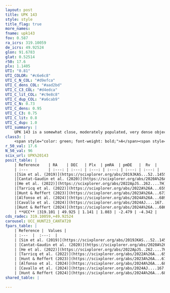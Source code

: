 ```yaml
---
layout: post
title: UPK 143
style: style
title_flag: true
more_names: 
fname: upk143
fov: 0.587
ra_icrs: 319.10059
de_icrs: 49.92524
glon: 91.6783
glat: 0.52514
r50: 17.6
plx: 1.1405
UTI: "0.81"
UTI_COLOR: "#c6e6c8"
UTI_C_N_COL: "#d9efca"
UTI_C_dens_COL: "#aad2bd"
UTI_C_C3_COL: "#d4edca"
UTI_C_lit_COL: "#c9e8c8"
UTI_C_dup_COL: "#a6cab9"
UTI_C_N: 0.73
UTI_C_dens: 0.95
UTI_C_C3: 0.75
UTI_C_lit: 0.8
UTI_C_dup: 1.0
UTI_summary: |
    UPK 143 is a somewhat close, moderately populated, very dense object of high C3 quality. It is well-studied in the literature.
class3: |
    <span style="color: green; font-weight: bold;">A</span><span style="color: #FFC300; font-weight: bold;">B</span>
r_50_val: 17.6
N_50_val: 96
scix_url: UPK%20143
posit_table: |
    | Reference    | RA    | DEC   | Plx  | pmRA  | pmDE   |  Rv  |
    | :---         | :---: | :---: | :---: | :---: | :---: | :---: |
    |[Sim et al. (2019)](https://scixplorer.org/abs/2019JKAS...52..145S) | 319.107 | 49.881 | -- | 1.07 | -2.46 | -- |
    |[Cantat-Gaudin et al. (2020)](https://scixplorer.org/abs/2020A%26A...640A...1C) | 319.134 | 49.942 | 1.121 | 1.066 | -2.434 | -- |
    |[He et al. (2022)](https://scixplorer.org/abs/2022ApJS..262....7H) | 319.135 | 49.926 | 1.15 | 1.083 | -2.473 | -- |
    |[Tarricq et al. (2022)](https://scixplorer.org/abs/2022A%26A...659A..59T) | 319.085 | 49.924 | 1.14 | 1.087 | -2.503 | -- |
    |[Hunt & Reffert (2023)](https://scixplorer.org/abs/2023A%26A...673A.114H) | 319.1 | 49.91 | 1.134 | 1.075 | -2.474 | -0.102 |
    |[Alfonso et al. (2024)](https://scixplorer.org/abs/2024A%26A...689A..18A) | 319.263 | 50.031 | 1.098 | 1.046 | -2.493 | -- |
    |[Cavallo et al. (2024)](https://scixplorer.org/abs/2024AJ....167...12C) | 319.26 | 49.934 | 1.139 | -- | -- | -- |
    |[Hunt & Reffert (2024)](https://scixplorer.org/abs/2024A%26A...686A..42H) | 319.1 | 49.91 | 1.134 | 1.075 | -2.474 | -0.102 |
    | **UCC** |319.101 | 49.925 | 1.141 | 1.083 | -2.479 | -4.342 | 
cds_radec: 319.10059,+49.92524
carousel: UCC_HUNT23_CANTAT20
fpars_table: |
    | Reference |  Values |
    | :---  |  :---:  |
    | [Sim et al. (2019)](https://scixplorer.org/abs/2019JKAS...52..145S) | `d_pc=861, log(age)=8.85` |
    | [Cantat-Gaudin et al. (2020)](https://scixplorer.org/abs/2020A%26A...640A...1C) | `AVNN=2, DMNN=9.8, AgeNN=8.41` |
    | [He et al. (2022)](https://scixplorer.org/abs/2022ApJS..262....7H) | `A0=4.05, logAge=8.45` |
    | [Tarricq et al. (2022)](https://scixplorer.org/abs/2022A%26A...659A..59T) | `Dist=895, logAgeNN=8.5` |
    | [Hunt & Reffert (2023)](https://scixplorer.org/abs/2023A%26A...673A.114H) | `AV50=3.204, diffAV50=2.666, MOD50=9.65, logAge50=7.858` |
    | [Alfonso et al. (2024)](https://scixplorer.org/abs/2024A%26A...689A..18A) | `AV=1.99971, MOD=9.79968, logAge=8.41242, Z=0.01004` |
    | [Cavallo et al. (2024)](https://scixplorer.org/abs/2024AJ....167...12C) | `AV50=3.4, dMod50=10.15, logAge50=8.06, [Fe/H]50=0.47` |
    | [Hunt & Reffert (2024)](https://scixplorer.org/abs/2024A%26A...686A..42H) | `MassJ=422.219` |
shared_table: |
    
---
```

